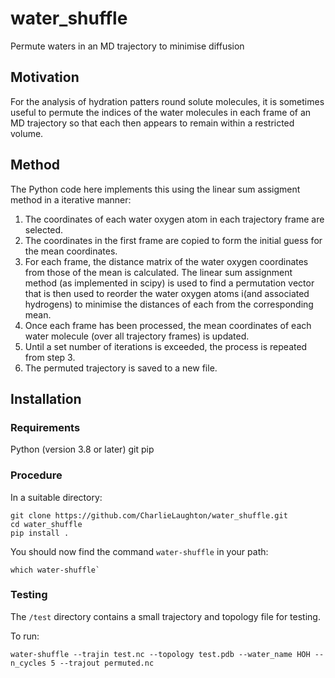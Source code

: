 # water_shuffle
Permute waters in an MD trajectory to minimise diffusion

## Motivation
For the analysis of hydration patters round solute molecules, it is sometimes
useful to permute the indices of the water molecules in each frame of an MD
trajectory so that each then appears to remain within a restricted volume.

## Method
The Python code here implements this using the linear sum assigment method in a iterative manner:

1. The coordinates of each water oxygen atom in each trajectory frame are selected.
2. The coordinates in the first frame are copied to form the initial guess for the mean coordinates.
3. For each frame, the distance matrix of the water oxygen coordinates from those of the mean is calculated. The linear sum assignment method (as implemented in scipy) is used to find a
permutation vector that is then used to reorder the water oxygen atoms i(and associated hydrogens) to minimise the distances of each from the corresponding mean. 
5. Once each frame has been processed, the mean coordinates of each water molecule (over all trajectory frames) is updated.
7. Until a set number of iterations is exceeded, the process is repeated from step 3.
8. The permuted trajectory is saved to a new file.

## Installation

### Requirements
Python (version 3.8 or later)
git
pip

### Procedure
In a suitable directory:

```
git clone https://github.com/CharlieLaughton/water_shuffle.git
cd water_shuffle
pip install .
```
You should now find the command `water-shuffle` in your path:
```
which water-shuffle`
```

### Testing
The `/test` directory contains a small trajectory and topology file for testing.

To run:
```
water-shuffle --trajin test.nc --topology test.pdb --water_name HOH --n_cycles 5 --trajout permuted.nc
```

